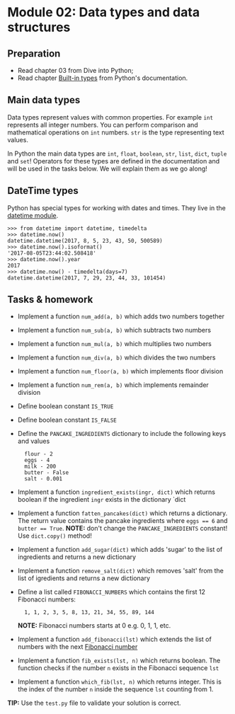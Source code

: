 # Module 02: Data types and data structures

## Preparation

* Read chapter 03 from Dive into Python;
* Read chapter [Built-in types](https://docs.python.org/3/library/stdtypes.html)
from Python's documentation.

## Main data types

Data types represent values with common properties. For example `int` represents all
integer numbers. You can perform comparison and mathematical operations on `int` numbers.
`str` is the type representing text values.

In Python the main data types are `int`, `float`, `boolean`, `str`, `list`, `dict`,
`tuple` and `set`! Operators for these types are defined in the documentation and will
be used in the tasks below. We will explain them as we go along!


## DateTime types

Python has special types for working with dates and times. They live in the
[datetime module](https://docs.python.org/3/library/datetime.html).

    >>> from datetime import datetime, timedelta
    >>> datetime.now()
    datetime.datetime(2017, 8, 5, 23, 43, 50, 500589)
    >>> datetime.now().isoformat()
    '2017-08-05T23:44:02.508418'
    >>> datetime.now().year
    2017
    >>> datetime.now() - timedelta(days=7)
    datetime.datetime(2017, 7, 29, 23, 44, 33, 101454)


## Tasks & homework

* Implement a function `num_add(a, b)` which adds two numbers together
* Implement a function `num_sub(a, b)` which subtracts two numbers
* Implement a function `num_mul(a, b)` which multiplies two numbers
* Implement a function `num_div(a, b)` which divides the two numbers
* Implement a function `num_floor(a, b)` which implements floor division
* Implement a function `num_rem(a, b)` which implements remainder division
* Define boolean constant `IS_TRUE`
* Define boolean constant `IS_FALSE`
* Define the `PANCAKE_INGREDIENTS` dictionary to include the following keys and values

        flour - 2
        eggs - 4
        milk - 200
        butter - False
        salt - 0.001

* Implement a function `ingredient_exists(ingr, dict)` which returns boolean if the
  ingredient `ingr` exists in the dictionary `dict
* Implement a function `fatten_pancakes(dict)` which returns a dictionary. The return
  value contains the pancake ingredients where `eggs == 6` and `butter == True`.
  **NOTE:** don't change the `PANCAKE_INGREDIENTS` constant! Use `dict.copy()` method!
* Implement a function `add_sugar(dict)` which adds 'sugar' to the list of ingredients
  and returns a new dictionary
* Implement a function `remove_salt(dict)` which removes 'salt' from the list of
  igredients and returns a new dictionary
* Define a list called `FIBONACCI_NUMBERS` which contains the first 12 Fibonacci numbers:

        1, 1, 2, 3, 5, 8, 13, 21, 34, 55, 89, 144

  **NOTE:** Fibonacci numbers starts at 0 e.g. 0, 1, 1, etc. 

* Implement a function `add_fibonacci(lst)` which extends the list of numbers with
  the next [Fibonacci number](https://en.wikipedia.org/wiki/Fibonacci_number)
* Implement a function `fib_exists(lst, n)` which returns boolean. The function checks
if the number `n` exists in the Fibonacci sequence `lst`
* Implement a function `which_fib(lst, n)` which returns integer. This is the index
of the number `n` inside the sequence `lst` counting from 1.

**TIP:** Use the `test.py` file to validate your solution is correct.
